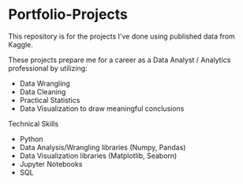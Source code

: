 # Portfolio-Projects

This repository is for the projects I've done using published data from Kaggle.

These projects prepare me for a career as a Data Analyst / Analytics professional by utilizing:

- Data Wrangling
- Data Cleaning
- Practical Statistics
- Data Visualization to draw meaningful conclusions

Technical Skills
- Python
- Data Analysis/Wrangling libraries (Numpy, Pandas)
- Data Visualization libraries (Matplotlib, Seaborn)
- Jupyter Notebooks
- SQL
